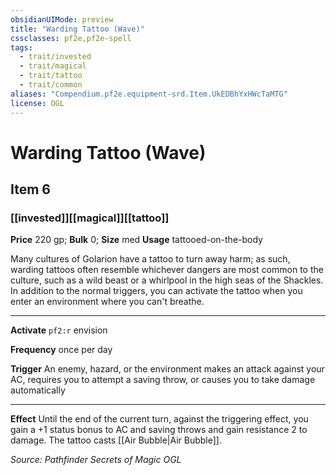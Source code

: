 ```yaml
---
obsidianUIMode: preview
title: "Warding Tattoo (Wave)"
cssclasses: pf2e,pf2e-spell
tags:
  - trait/invested
  - trait/magical
  - trait/tattoo
  - trait/common
aliases: "Compendium.pf2e.equipment-srd.Item.UkEDBhYxHWcTaMTG"
license: OGL
---
```

# Warding Tattoo (Wave)
## Item 6
### [[invested]][[magical]][[tattoo]]


**Price** 220 gp; 
**Bulk** 0; **Size** med
**Usage** tattooed-on-the-body

Many cultures of Golarion have a tattoo to turn away harm; as such, warding tattoos often resemble whichever dangers are most common to the culture, such as a wild beast or a whirlpool in the high seas of the Shackles. In addition to the normal triggers, you can activate the tattoo when you enter an environment where you can't breathe.

* * *

**Activate** `pf2:r` envision

**Frequency** once per day

**Trigger** An enemy, hazard, or the environment makes an attack against your AC, requires you to attempt a saving throw, or causes you to take damage automatically

* * *

**Effect** Until the end of the current turn, against the triggering effect, you gain a +1 status bonus to AC and saving throws and gain resistance 2 to damage. The tattoo casts [[Air Bubble|Air Bubble]].

*Source: Pathfinder Secrets of Magic*
*OGL*